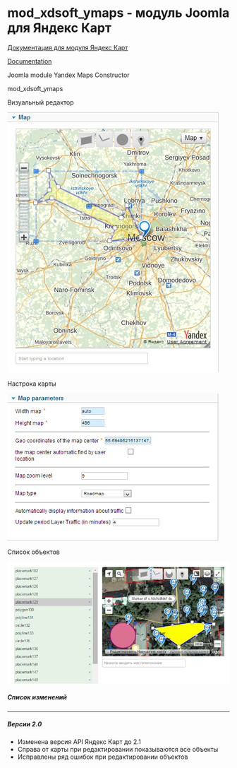 mod_xdsoft_ymaps - модуль Joomla для Яндекс Карт
==============
[Документация для модуля Яндекс Карт][rudoc]

[Documentation][doc]


Joomla module Yandex Maps Constructor

mod_xdsoft_ymaps

Визуальный редактор

![ScreenShot](https://raw.githubusercontent.com/xdan/mod_xdsoft_ymaps/master/screen/1.png)

Настрока карты

![ScreenShot](https://raw.githubusercontent.com/xdan/mod_xdsoft_ymaps/master/screen/2.png)

Список объектов

![ScreenShot](https://raw.githubusercontent.com/xdan/mod_xdsoft_ymaps/master/screen/2.0.png)

##### Список изменений
------------

##### Версии 2.0
* Изменена версия API Яндекс Карт до 2.1
* Справа от карты при редактировании показываются все объекты
* Исправлены ряд ошибок при редактировании объектов

[doc]: http://xdsoft.net/joomla/mod_xdsoft_ymaps/
[rudoc]: http://xdan.ru/joomla-module-constructor-yandex-kart.html
